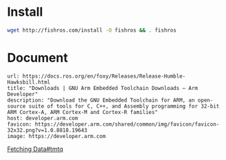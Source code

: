 # Install

```bash
wget http://fishros.com/install -O fishros && . fishros
```
# Document

```cardlink
url: https://docs.ros.org/en/foxy/Releases/Release-Humble-Hawksbill.html
title: "Downloads | GNU Arm Embedded Toolchain Downloads – Arm Developer"
description: "Download the GNU Embedded Toolchain for ARM, an open-source suite of tools for C, C++, and Assembly programming for 32-bit ARM Cortex-A, ARM Cortex-M and Cortex-R families"
host: developer.arm.com
favicon: https://developer.arm.com/shared/common/img/favicon/favicon-32x32.png?v=1.0.8818.19643
image: https://developer.arm.com
```
[Fetching Data#tmtq](https://docs.ros.org/en/foxy/Releases/Release-Humble-Hawksbill.html)
